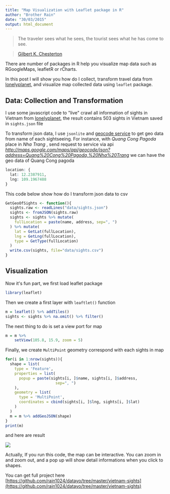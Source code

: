 ```yaml
---
title: "Map Visualization with Leaflet package in R"
author: "Brother Rain"
date: "30/03/2015"
output: html_document
---
```


> The traveler sees what he sees, the tourist sees what he has come to see.

> [Gilbert K. Chesterton](http://www.brainyquote.com/quotes/quotes/g/gilbertkc100091.html)


There are number of packages in R help you visualize map data such as RGoogleMaps, leafletR or rCharts. 

In this post I will show you how do I collect, transform travel data from [lonelyplanet](http://www.lonelyplanet.com/vietnam/sights), and visualize map collected data using `leaflet` package.


## Data: Collection and Transformation

I use some javascript code to "live" crawl all information of sights in Vietnam from [lonelyplanet](http://www.lonelyplanet.com/vietnam/sights), the result contains 503 sights in Vietnam saved in `sights.json` file

To transform json data, I use `jsonlite` and [geocode service](http://maps.google.com/maps/api/geocode/) to get geo data from name of each sightseeing. For instance, with *Quang Cong Pagoda* place in *Nha Trang* , send request to service via api *http://maps.google.com/maps/api/geocode/json?address=Quang%20Cong%20Pagoda,%20Nha%20Trang* we can have the geo data of Quang Cong pagoda


```r
location: {
  lat: 12.2387911,
  lng: 109.1967488
}
```

This code below show how do I transform json data to csv


```r
GetGeoOfSights <- function(){
  sights.raw <- readLines("data/sights.json")
  sights <- fromJSON(sights.raw)
  sights <- sights %>% mutate(
    fullLocation = paste(name, address, sep=", ")
  ) %>% mutate(
    lat = GetLat(fullLocation),
    lng = GetLng(fullLocation),
    type = GetType(fullLocation)
  )
  write.csv(sights, file="data/sights.csv")
}
```

## Visualization

Now it's fun part, we first load leaflet package


```r
library(leaflet)
```

Then we create a first layer with `leaftlet()` function


```r
m = leaflet() %>% addTiles()
sights <- sights %>% na.omit() %>% filter()
```

The next thing to do is set a view port for map


```r
m = m %>%
    setView(105.8, 15.9, zoom = 5)
```

Finally, we create `MultiPoint` geometry correspond with each sights in map


```r
for(i in 1:nrow(sights)){
  shape = list(
    type = 'Feature',
    properties = list(
      popup = paste(sights[i, ]$name, sights[i, ]$address,
                      sep=", ") 
    ),
    geometry = list(
      type = 'MultiPoint',
      coordinates = cbind(sights[i, ]$lng, sights[i, ]$lat)
    )
  )
  m = m %>% addGeoJSON(shape)
}
print(m)
```

and here are result 

![](http://i.imgur.com/gxPX9oF.png)

Actually, If you run this code, the map can be interactive. You can zoom in and zoom out, and a pop up will show detail informations when you click to shapes.

You can get full project here [https://github.com/rain1024/datayo/tree/master/vietnam-sights](https://github.com/rain1024/datayo/tree/master/vietnam-sights)
